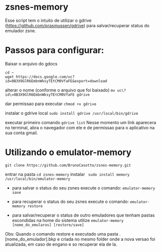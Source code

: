 # zsnes-memory
Esse script tem o intuito de utilizar o gdrive (https://github.com/prasmussen/gdrive) para salvar/recuperar status do emulador zsne.

# Passos para configurar:
Baixar o arquivo do gdocs
``` 
cd ~
wget https://docs.google.com/uc?id=0B3X9GlR6EmbnWksyTEtCM0VfaFE&export=download
```

alterar o nome (conforme o arquivo que foi baixado)
```mv uc\?id\=0B3X9GlR6EmbnWksyTEtCM0VfaFE gdrive```

dar permissao para executar
```chmod +x gdrive```

instalar o gdrive local
```sudo install gdrive /usr/local/bin/gdrive```

executar primeiro comando
```gdrive list```
Nesse momento um link aparecera no terminal, abra o navegador com ele e de permissao para o aplicativo na sua conta gmail.

# Utilizando o emulator-memory
```git clone https://github.com/BrunoCasotto/zsnes-memory.git```

entrar na pasta
``cd zsnes-memory``
instalar
``` sudo install memory /usr/local/bin/emulator-memory```

* para salvar o status do seu zsnes execute o comando:
``` emulator-memory save ```

* para recuperar o status do seu zsnes execute o comando:
``` emulator-memory restore ```

* para salvar/recuperar o status de outro emuladores que tenham pastas escondidas na home do sistema utilize
``` emulator-memory [nome_do_emularos] [restore/save] ```

Obs: Quando o comando restore e executado uma pasta .[nome_do_emulador].bkp e criada no mesmo folder onde a nova versao foi atualizada, em caso de engano e so recuperar ela de la.